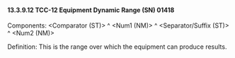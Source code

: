#### 13.3.9.12 TCC-12 Equipment Dynamic Range (SN) 01418

Components: &lt;Comparator (ST)> ^ &lt;Num1 (NM)> ^ &lt;Separator/Suffix (ST)> ^ &lt;Num2 (NM)>

Definition: This is the range over which the equipment can produce results.
